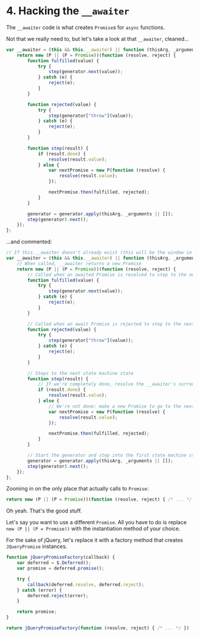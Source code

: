 # 4. Hacking the `__awaiter`

The `__awaiter` code is what creates `Promise`s for `async` functions.

Not that we really need to, but let's take a look at that `__awaiter`, cleaned...


```javascript
var __awaiter = (this && this.__awaiter) || function (thisArg, _arguments, P, generator) {
    return new (P || (P = Promise))(function (resolve, reject) {
        function fulfilled(value) {
            try {
                step(generator.next(value));
            } catch (e) {
                reject(e);
            }
        }

        function rejected(value) {
            try {
                step(generator["throw"](value));
            } catch (e) {
                reject(e);
            }
        }

        function step(result) {
            if (result.done) {
                resolve(result.value);
            } else {
                var nextPromise = new P(function (resolve) {
                    resolve(result.value);
                });

                nextPromise.then(fulfilled, rejected);
            }
        }

        generator = generator.apply(thisArg, _arguments || []);
        step(generator).next();
    });
};
```

...and commented:

```javascript
// If this.__awaiter doesn't already exist (this will be the window in browsers), define a new one
var __awaiter = (this && this.__awaiter) || function (thisArg, _arguments, P, generator) {
    // When called, __awaiter returns a new Promise
    return new (P || (P = Promise))(function (resolve, reject) {
        // Called when an awaited Promise is resolved to step to the next "good" state machine state
        function fulfilled(value) {
            try {
                step(generator.next(value));
            } catch (e) {
                reject(e);
            }
        }

        // Called when an await Promise is rejected to step to the next "error" state machine state
        function rejected(value) {
            try {
                step(generator["throw"](value));
            } catch (e) {
                reject(e);
            }
        }

        // Steps to the next state machine state
        function step(result) {
            // If we're completely done, resolve the __awaiter's surrounding Promise
            if (result.done) {
                resolve(result.value);
            } else {
                // We're not done: make a new Promise to go to the next state machine state
                var nextPromise = new P(function (resolve) {
                    resolve(result.value);
                });

                nextPromise.then(fulfilled, rejected);
            }
        }

        // Start the generator and step into the first state machine state
        generator = generator.apply(thisArg, _arguments || []);
        step(generator).next();
    });
};
```

Zooming in on the only place that actually calls to `Promise`:

```javascript
return new (P || (P = Promise))(function (resolve, reject) { /* ... */ })
```

Oh yeah.
That's the good stuff.

Let's say you want to use a different `Promise`.
All you have to do is replace `new (P || (P = Promise))` with the instantiation method of your choice.

For the sake of jQuery, let's replace it with a factory method that creates `JQueryPromise` instances.

```javascript
function jQueryPromiseFactory(callback) {
    var deferred = $.Deferred();
    var promise = deferred.promise();

    try {
        callback(deferred.resolve, deferred.reject);
    } catch (error) {
        deferred.reject(error);
    }

    return promise;
}

return jQueryPromiseFactory(function (resolve, reject) { /* ... */ })
```
